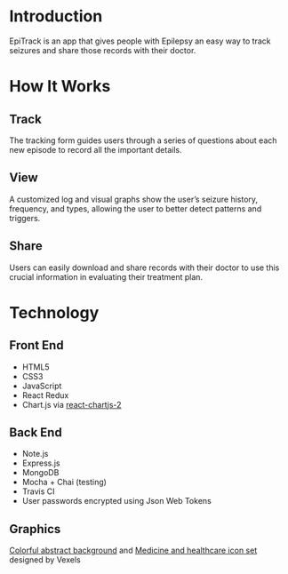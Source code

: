 # Introduction

EpiTrack is an app that gives people with Epilepsy an easy way to track seizures and share those records with their doctor. 

# How It Works

## Track
The tracking form guides users through a series of questions about each new episode to record all the important details. 

## View
A customized log and visual graphs show the user’s seizure history, frequency, and types, allowing the user to better detect patterns and triggers.

## Share
Users can easily download and share records with their doctor to use this crucial information in evaluating their treatment plan.

# Technology

## Front End
- HTML5
- CSS3
- JavaScript
- React Redux
- Chart.js via [react-chartjs-2](https://github.com/jerairrest/react-chartjs-2)

## Back End
- Note.js
- Express.js
- MongoDB
- Mocha + Chai (testing)
- Travis CI
- User passwords encrypted using Json Web Tokens

## Graphics            
[Colorful abstract background](https://www.vexels.com/vectors/preview/143710/colorful-abstract-background)
 and 
[Medicine and healthcare icon set](https://www.vexels.com/vectors/preview/143687/medicine-and-healthcare-icon-set)   designed by Vexels
            
